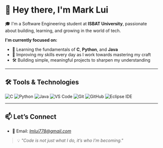 
# 👋 Hey there, I'm Mark Lui

🎓 I'm a Software Engineering student at **ISBAT University**, passionate about building, learning, and growing in the world of tech.

**I'm currently focused on:**
- 🔧 Learning the fundamentals of **C**, **Python**, and **Java**
- 🌱 Improving my skills every day as I work towards mastering my craft
- 🛠️ Building simple, meaningful projects to sharpen my understanding

---

## 🛠️ Tools & Technologies

![C](https://img.shields.io/badge/C-00599C?style=for-the-badge&logo=c&logoColor=white)
![Python](https://img.shields.io/badge/Python-3776AB?style=for-the-badge&logo=python&logoColor=white)
![Java](https://img.shields.io/badge/Java-ED8B00?style=for-the-badge&logo=java&logoColor=white)
![VS Code](https://img.shields.io/badge/VS%20Code-007ACC?style=for-the-badge&logo=visual-studio-code&logoColor=white)
![Git](https://img.shields.io/badge/Git-F05032?style=for-the-badge&logo=git&logoColor=white)
![GitHub](https://img.shields.io/badge/GitHub-181717?style=for-the-badge&logo=github&logoColor=white)
![Eclipse IDE](https://img.shields.io/badge/Eclipse-2C2255?style=for-the-badge&logo=eclipse&logoColor=white)

---

## 📫 Let’s Connect
- 💼 Email: *lmlui778@gmail.com*


> 💡 *"Code is not just what I do, it’s who I’m becoming."*
